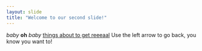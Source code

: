 ```yaml
---
layout: slide
title: "Welcome to our second slide!"
---
```

*baby* **oh** *baby* [things about to get reeeaal](https://giphy.com/gifs/yk8tRCZHCV0qY/html5)
Use the left arrow to go back, you know you want to!
